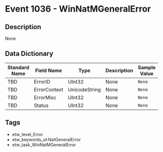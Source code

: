 # Event 1036 - WinNatMGeneralError

## Description
None

## Data Dictionary
|Standard Name|Field Name|Type|Description|Sample Value|
|---|---|---|---|---|
|TBD|ErrorID|UInt32|None|`None`|
|TBD|ErrorContext|UnicodeString|None|`None`|
|TBD|ErrorMisc|UInt32|None|`None`|
|TBD|Status|UInt32|None|`None`|

## Tags
* etw_level_Error
* etw_keywords_ut:NatGeneralError
* etw_task_WinNatMGeneralError